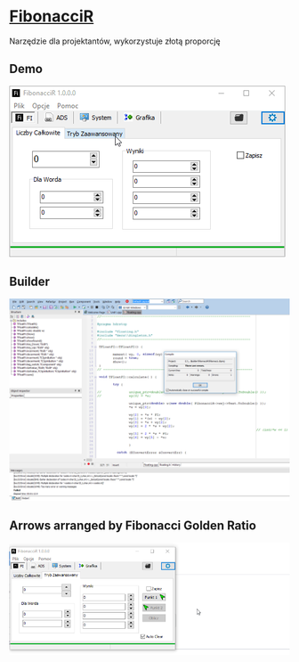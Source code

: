 # <a href="https://github.com/informacja/FibonacciR/releases"> FibonacciR </a>
Narzędzie dla projektantów, wykorzystuje złotą proporcję

## Demo
<img src="DEL1-files_removed_from_project/demo.gif">

## Builder 
<img src="DEL1-files_removed_from_project/builder.png">

## Arrows arranged by Fibonacci Golden Ratio
<img src="DEL1-files_removed_from_project/arrows.gif">

